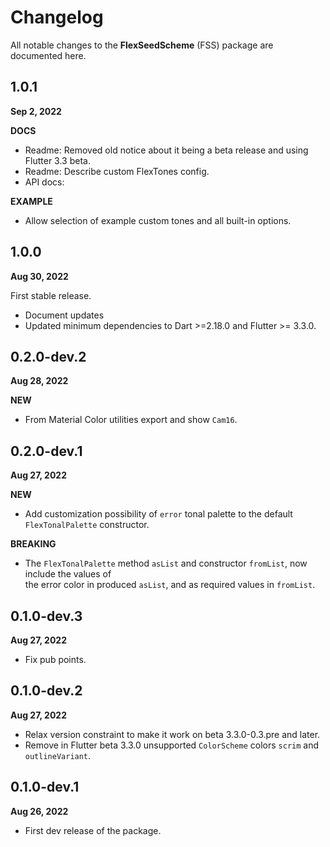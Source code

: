 # Changelog

All notable changes to the **FlexSeedScheme** (FSS) package are documented here.

## 1.0.1

**Sep 2, 2022**

**DOCS**

* Readme: Removed old notice about it being a beta release and using Flutter 3.3 beta.
* Readme: Describe custom FlexTones config.
* API docs: 

**EXAMPLE**

* Allow selection of example custom tones and all built-in options.

## 1.0.0

**Aug 30, 2022**

First stable release.

* Document updates
* Updated minimum dependencies to Dart >=2.18.0 and Flutter >= 3.3.0. 

## 0.2.0-dev.2

**Aug 28, 2022**

**NEW**

* From Material Color utilities export and show `Cam16`.

## 0.2.0-dev.1

**Aug 27, 2022**

**NEW**

* Add customization possibility of `error` tonal palette to the default `FlexTonalPalette`
  constructor.

**BREAKING** 
 
* The `FlexTonalPalette` method `asList` and constructor `fromList`, now include the values of  
  the error color in produced `asList`, and as required values in `fromList`.

## 0.1.0-dev.3

**Aug 27, 2022**

* Fix pub points.

## 0.1.0-dev.2

**Aug 27, 2022**

* Relax version constraint to make it work on beta 3.3.0-0.3.pre and later.
* Remove in Flutter beta 3.3.0 unsupported `ColorScheme` colors `scrim` and `outlineVariant`.

## 0.1.0-dev.1

**Aug 26, 2022**

* First dev release of the package.
